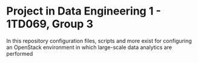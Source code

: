 # Project in Data Engineering 1 - 1TD069, Group 3
In this repository configuration files, scripts and more exist for configuring an OpenStack environment in which large-scale data analytics are performed
